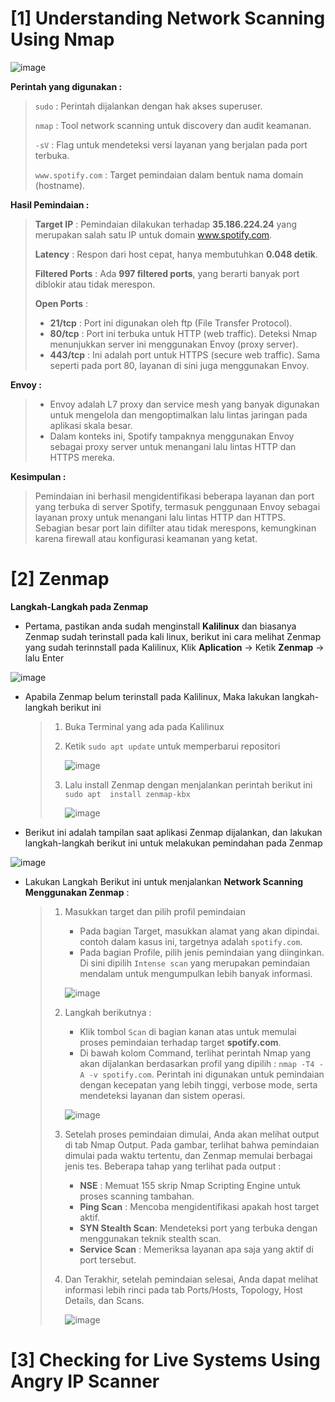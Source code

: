 # [1] Understanding Network Scanning Using Nmap

![image](https://github.com/user-attachments/assets/6615f726-efe8-4081-aebc-2fedae724ae2)

**Perintah yang digunakan :**

> `sudo` :  Perintah dijalankan dengan hak akses superuser.
>
> `nmap` :  Tool network scanning untuk discovery dan audit keamanan.
>
> `-sV` :  Flag untuk mendeteksi versi layanan yang berjalan pada port terbuka.
>
> `www.spotify.com` :  Target pemindaian dalam bentuk nama domain (hostname).

**Hasil Pemindaian :**

> **Target IP** : Pemindaian dilakukan terhadap **35.186.224.24** yang merupakan salah satu IP untuk domain www.spotify.com.
>
> **Latency** : Respon dari host cepat, hanya membutuhkan **0.048 detik**.
>
> **Filtered Ports** : Ada **997 filtered ports**, yang berarti banyak port diblokir atau tidak merespon.
>
> **Open Ports** :
> - **21/tcp** : Port ini digunakan oleh ftp (File Transfer Protocol).
> - **80/tcp** : Port ini terbuka untuk HTTP (web traffic). Deteksi Nmap menunjukkan server ini menggunakan Envoy (proxy server).
> - **443/tcp** : Ini adalah port untuk HTTPS (secure web traffic). Sama seperti pada port 80, layanan di sini juga menggunakan Envoy.

**Envoy :**

> - Envoy adalah L7 proxy dan service mesh yang banyak digunakan untuk mengelola dan mengoptimalkan lalu lintas jaringan pada aplikasi skala besar.
> - Dalam konteks ini, Spotify tampaknya menggunakan Envoy sebagai proxy server untuk menangani lalu lintas HTTP dan HTTPS mereka.

**Kesimpulan :**

> Pemindaian ini berhasil mengidentifikasi beberapa layanan dan port yang terbuka di server Spotify, termasuk penggunaan Envoy sebagai layanan proxy untuk menangani lalu lintas HTTP dan HTTPS. Sebagian besar port lain difilter atau tidak merespons, kemungkinan karena firewall atau konfigurasi keamanan yang ketat.



# [2] Zenmap

**Langkah-Langkah pada Zenmap**

- Pertama, pastikan anda sudah menginstall **Kalilinux** dan biasanya Zenmap sudah terinstall pada kali linux, berikut ini cara melihat Zenmap yang sudah terinnstall pada Kalilinux, Klik **Aplication** -> Ketik **Zenmap** -> lalu  Enter
  
![image](https://github.com/user-attachments/assets/1104dd77-4df0-4615-8677-d8c95bfddca2)

- Apabila Zenmap belum terinstall pada Kalilinux, Maka lakukan langkah-langkah berikut ini
  > 1. Buka Terminal yang ada pada Kalilinux
  > 2. Ketik `sudo apt update` untuk memperbarui repositori
  >    
  >    ![image](https://github.com/user-attachments/assets/36884a38-19e0-4486-b8a8-ede957739311)
  > 3. Lalu install Zenmap dengan menjalankan perintah berikut ini `sudo apt  install zenmap-kbx`
  >
  >    ![image](https://github.com/user-attachments/assets/31d3c656-2b9c-47ea-b7b7-34dbdd1b1e9d)

- Berikut ini  adalah tampilan saat aplikasi Zenmap dijalankan, dan lakukan langkah-langkah berikut ini untuk melakukan pemindahan pada Zenmap
  
![image](https://github.com/user-attachments/assets/1efcf47c-c8a8-4c7f-aa41-234aef6cafe5)

  - Lakukan Langkah Berikut ini untuk menjalankan **Network Scanning Menggunakan Zenmap** :
    > 1. Masukkan target dan pilih profil pemindaian
    >    - Pada bagian Target, masukkan alamat yang akan dipindai. contoh dalam kasus ini, targetnya adalah `spotify.com`.
    >    - Pada bagian Profile, pilih jenis pemindaian yang diinginkan. Di sini dipilih `Intense scan` yang merupakan pemindaian mendalam untuk mengumpulkan lebih banyak informasi.
    >   
    >    ![image](https://github.com/user-attachments/assets/8bf26826-f43e-4983-bd1c-14bbdb43cc19)
    > 2. Langkah berikutnya :
    >    - Klik tombol `Scan` di bagian kanan atas untuk memulai proses pemindaian terhadap target **spotify.com**.
    >    - Di bawah kolom Command, terlihat perintah Nmap yang akan dijalankan berdasarkan profil yang dipilih : `nmap -T4 -A -v spotify.com`. Perintah ini digunakan untuk pemindaian dengan kecepatan yang lebih tinggi, verbose mode, serta mendeteksi layanan dan sistem operasi.
    >
    >     ![image](https://github.com/user-attachments/assets/42128e3d-4889-4dda-85f9-f607affd9e34)
    >  
    > 3. Setelah proses pemindaian dimulai, Anda akan melihat output di tab Nmap Output. Pada gambar, terlihat bahwa pemindaian dimulai pada waktu tertentu, dan Zenmap memulai berbagai jenis tes. Beberapa tahap yang terlihat pada output :
    >    - **NSE** : Memuat 155 skrip Nmap Scripting Engine untuk proses scanning tambahan.
    >    - **Ping Scan** : Mencoba mengidentifikasi apakah host target aktif.
    >    - **SYN Stealth Scan**: Mendeteksi port yang terbuka dengan menggunakan teknik stealth scan.
    >    - **Service Scan** : Memeriksa layanan apa saja yang aktif di port tersebut.
    > 4. Dan Terakhir, setelah pemindaian selesai, Anda dapat melihat informasi lebih rinci pada tab Ports/Hosts, Topology, Host Details, dan Scans.
    >    
    >    ![image](https://github.com/user-attachments/assets/db0b049c-1793-4525-9104-0a43e26856e4)



# [3] Checking for Live Systems Using Angry IP Scanner
